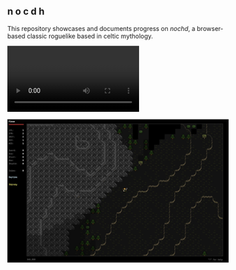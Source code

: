 ## n o c d h

This repository showcases and documents progress on *nochd*, a browser-based classic roguelike based in celtic mythology.

![Tilesize Toggle](video/rl1-animation-light-tilesize.mp4)

![Mountains and Elevation](screens/mountains-and-elevation.jpg)
